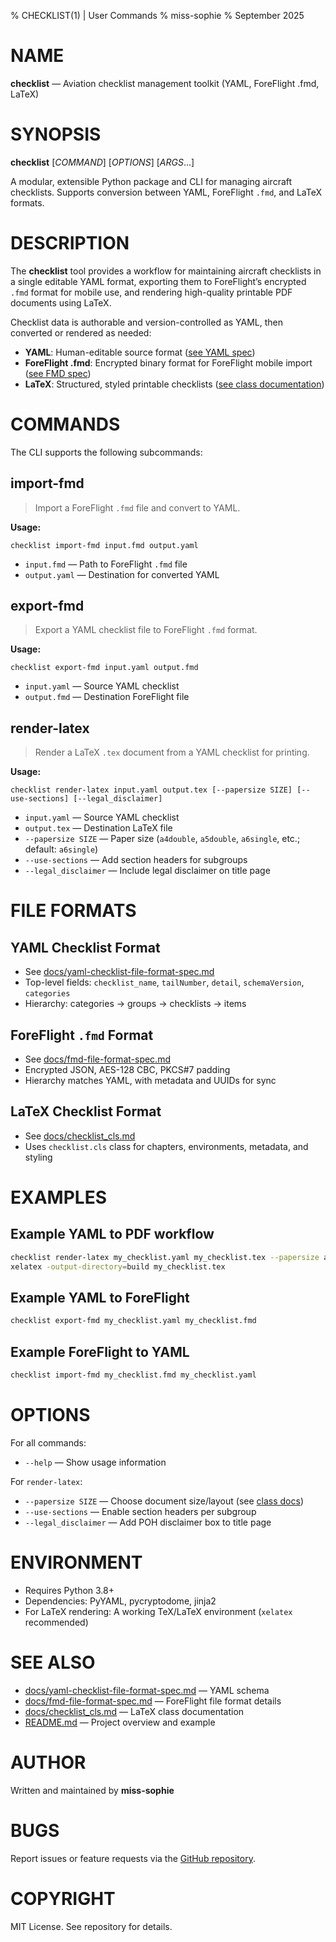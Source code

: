 % CHECKLIST(1) | User Commands
% miss-sophie
% September 2025

# NAME

**checklist** — Aviation checklist management toolkit (YAML, ForeFlight .fmd, LaTeX)

# SYNOPSIS

**checklist** [*COMMAND*] [*OPTIONS*] [*ARGS*...]

A modular, extensible Python package and CLI for managing aircraft checklists. Supports conversion between YAML, ForeFlight `.fmd`, and LaTeX formats.

# DESCRIPTION

The **checklist** tool provides a workflow for maintaining aircraft checklists in a single editable YAML format, exporting them to ForeFlight’s encrypted `.fmd` format for mobile use, and rendering high-quality printable PDF documents using LaTeX.

Checklist data is authorable and version-controlled as YAML, then converted or rendered as needed:

- **YAML**: Human-editable source format ([see YAML spec](docs/yaml-checklist-file-format-spec.md))
- **ForeFlight .fmd**: Encrypted binary format for ForeFlight mobile import ([see FMD spec](docs/fmd-file-format-spec.md))
- **LaTeX**: Structured, styled printable checklists ([see class documentation](docs/checklist_cls.md))

# COMMANDS

The CLI supports the following subcommands:

## import-fmd

> Import a ForeFlight `.fmd` file and convert to YAML.

**Usage:**
```
checklist import-fmd input.fmd output.yaml
```

- `input.fmd` — Path to ForeFlight `.fmd` file
- `output.yaml` — Destination for converted YAML

## export-fmd

> Export a YAML checklist file to ForeFlight `.fmd` format.

**Usage:**
```
checklist export-fmd input.yaml output.fmd
```

- `input.yaml` — Source YAML checklist
- `output.fmd` — Destination ForeFlight file

## render-latex

> Render a LaTeX `.tex` document from a YAML checklist for printing.

**Usage:**
```
checklist render-latex input.yaml output.tex [--papersize SIZE] [--use-sections] [--legal_disclaimer]
```

- `input.yaml` — Source YAML checklist
- `output.tex` — Destination LaTeX file
- `--papersize SIZE` — Paper size (`a4double`, `a5double`, `a6single`, etc.; default: `a6single`)
- `--use-sections` — Add section headers for subgroups
- `--legal_disclaimer` — Include legal disclaimer on title page

# FILE FORMATS

## YAML Checklist Format

- See [docs/yaml-checklist-file-format-spec.md](docs/yaml-checklist-file-format-spec.md)
- Top-level fields: `checklist_name`, `tailNumber`, `detail`, `schemaVersion`, `categories`
- Hierarchy: categories → groups → checklists → items

## ForeFlight `.fmd` Format

- See [docs/fmd-file-format-spec.md](docs/fmd-file-format-spec.md)
- Encrypted JSON, AES-128 CBC, PKCS#7 padding
- Hierarchy matches YAML, with metadata and UUIDs for sync

## LaTeX Checklist Format

- See [docs/checklist_cls.md](docs/checklist_cls.md)
- Uses `checklist.cls` class for chapters, environments, metadata, and styling

# EXAMPLES

## Example YAML to PDF workflow

```bash
checklist render-latex my_checklist.yaml my_checklist.tex --papersize a4double --use-sections
xelatex -output-directory=build my_checklist.tex
```

## Example YAML to ForeFlight

```bash
checklist export-fmd my_checklist.yaml my_checklist.fmd
```

## Example ForeFlight to YAML

```bash
checklist import-fmd my_checklist.fmd my_checklist.yaml
```

# OPTIONS

For all commands:

- `--help` — Show usage information

For `render-latex`:

- `--papersize SIZE` — Choose document size/layout (see [class docs](docs/checklist_cls.md))
- `--use-sections` — Enable section headers per subgroup
- `--legal_disclaimer` — Add POH disclaimer box to title page

# ENVIRONMENT

- Requires Python 3.8+
- Dependencies: PyYAML, pycryptodome, jinja2
- For LaTeX rendering: A working TeX/LaTeX environment (`xelatex` recommended)

# SEE ALSO

- [docs/yaml-checklist-file-format-spec.md](docs/yaml-checklist-file-format-spec.md) — YAML schema
- [docs/fmd-file-format-spec.md](docs/fmd-file-format-spec.md) — ForeFlight file format details
- [docs/checklist_cls.md](docs/checklist_cls.md) — LaTeX class documentation
- [README.md](README.md) — Project overview and example

# AUTHOR

Written and maintained by **miss-sophie**

# BUGS

Report issues or feature requests via the [GitHub repository](https://github.com/miss-sophie/checklists).

# COPYRIGHT

MIT License. See repository for details.